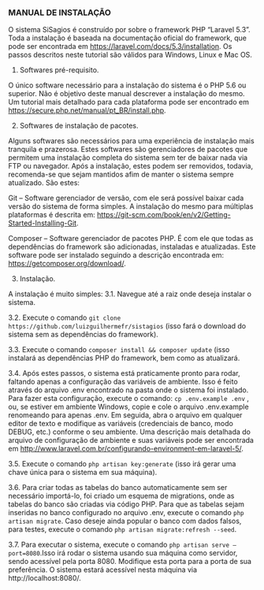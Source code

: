 ### MANUAL DE INSTALAÇÃO

O sistema SiSagios é construído por sobre o framework PHP “Laravel 5.3”. Toda a instalação é baseada na documentação oficial do framework, que pode ser encontrada em https://laravel.com/docs/5.3/installation. Os passos descritos neste tutorial são válidos para Windows, Linux e Mac OS.

1. Softwares pré-requisito.

O único software necessário para a instalação do sistema é o PHP 5.6 ou superior. Não é objetivo deste manual descrever a instalação do mesmo. Um tutorial mais detalhado para cada plataforma pode ser encontrado em https://secure.php.net/manual/pt_BR/install.php.  

2. Softwares de instalação de pacotes.

Alguns softwares são necessários para uma experiência de instalação mais tranquila e prazerosa. Estes softwares são gerenciadores de pacotes que permitem uma instalação completa do sistema sem ter de baixar nada via FTP ou navegador. Após a instalação, estes podem ser removidos, todavia, recomenda-se que sejam mantidos afim de manter o sistema sempre atualizado. São estes:

Git – Software gerenciador de versão, com ele será possível baixar cada versão do sistema de forma simples. A instalação do mesmo para múltiplas plataformas é descrita em: https://git-scm.com/book/en/v2/Getting-Started-Installing-Git.

Composer – Software gerenciador de pacotes PHP. É com ele que todas as dependências do framework são adicionadas, instaladas e atualizadas. Este software pode ser instalado seguindo a descrição encontrada em: https://getcomposer.org/download/. 

3. Instalação.

A instalação é muito simples:
  3.1.  Navegue até a raiz onde deseja instalar o sistema.
  
  3.2.  Execute o comando `git clone  https://github.com/luizguilhermefr/sistagios` (isso fará o download do sistema sem as dependências do framework).
  
  3.3.  Execute o comando `composer install && composer update` (isso instalará as dependências PHP do framework, bem como as atualizará. 
  
  3.4.  Após estes passos, o sistema está praticamente pronto para rodar, faltando apenas a configuração das variáveis de ambiente. Isso é feito através do arquivo .env encontrado na pasta onde o sistema foi instalado. Para fazer esta configuração, execute o comando: `cp .env.example .env` , ou, se estiver em ambiente Windows, copie e cole o arquivo .env.example renomeando para apenas .env. Em seguida, abra o arquivo em qualquer editor de texto e modifique as variáveis (credenciais de banco, modo DEBUG, etc.) conforme o seu ambiente. Uma descrição mais detalhada do arquivo de configuração de ambiente e suas variáveis pode ser encontrada em http://www.laravel.com.br/configurando-environment-em-laravel-5/. 
  
  3.5.  Execute o comando `php artisan key:generate` (isso irá gerar uma chave única para o sistema em sua máquina).
  
  3.6. Para criar todas as tabelas do banco automaticamente sem ser necessário importá-lo, foi criado um esquema de migrations, onde as tabelas do banco são criadas via código PHP. Para que as tabelas sejam inseridas no banco configurado no arquivo .env, execute o comando `php artisan migrate`. Caso deseje ainda popular o banco com dados falsos, para testes, execute o comando `php artisan migrate:refresh --seed`.
  
  3.7. Para executar o sistema, execute o comando `php artisan serve –port=8080`.Isso irá rodar o sistema usando sua máquina como servidor, sendo acessível pela porta 8080. Modifique esta porta para a porta de sua preferência. O sistema estará acessível nesta máquina via http://localhost:8080/. 
